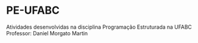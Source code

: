 # PE-UFABC
Atividades desenvolvidas na disciplina Programação Estruturada na UFABC
Professor: Daniel Morgato Martin